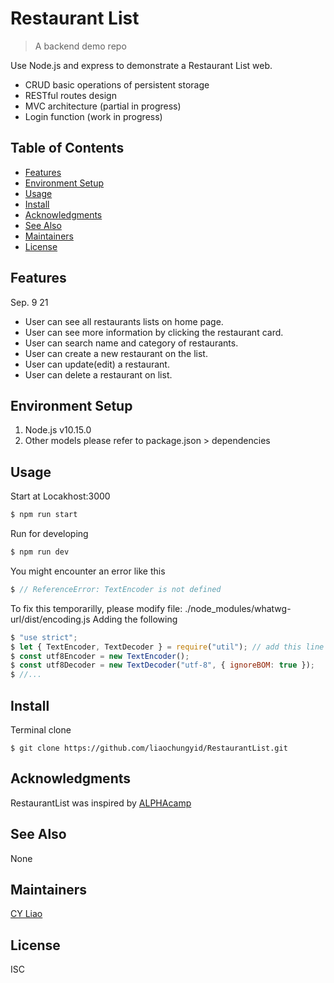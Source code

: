 # Restaurant List

> A backend demo repo

Use Node.js and express to demonstrate a Restaurant List web.
* CRUD basic operations of persistent storage
* RESTful routes design 
* MVC architecture (partial in progress)
* Login function (work in progress)

## Table of Contents

- [Features](#features)
- [Environment Setup](#environment-setup)
- [Usage](#usage)
- [Install](#install)
- [Acknowledgments](#acknowledgments)
- [See Also](#see-also)
- [Maintainers](#maintainers)
- [License](#license)

## Features

Sep. 9 21
* User can see all restaurants lists on home page.
* User can see more information by clicking the restaurant card.
* User can search name and category of restaurants.
* User can create a new restaurant on the list.
* User can update(edit) a restaurant.
* User can delete a restaurant on list.

## Environment Setup

1. Node.js v10.15.0
2. Other models please refer to package.json > dependencies

## Usage

Start at Locakhost:3000
```js
$ npm run start
```

Run for developing
```js
$ npm run dev
```

You might encounter an error like this
```js
$ // ReferenceError: TextEncoder is not defined
```
To fix this temporarilly, please modify file:
./node_modules/whatwg-url/dist/encoding.js
Adding the following
```js
$ "use strict";
$ let { TextEncoder, TextDecoder } = require("util"); // add this line
$ const utf8Encoder = new TextEncoder();
$ const utf8Decoder = new TextDecoder("utf-8", { ignoreBOM: true });
$ //...
```
## Install

Terminal clone
```
$ git clone https://github.com/liaochungyid/RestaurantList.git
```

## Acknowledgments

RestaurantList was inspired by [ALPHAcamp](https://tw.alphacamp.co/)

## See Also

None

## Maintainers

[CY Liao](https://github.com/liaochungyid)

## License

ISC

